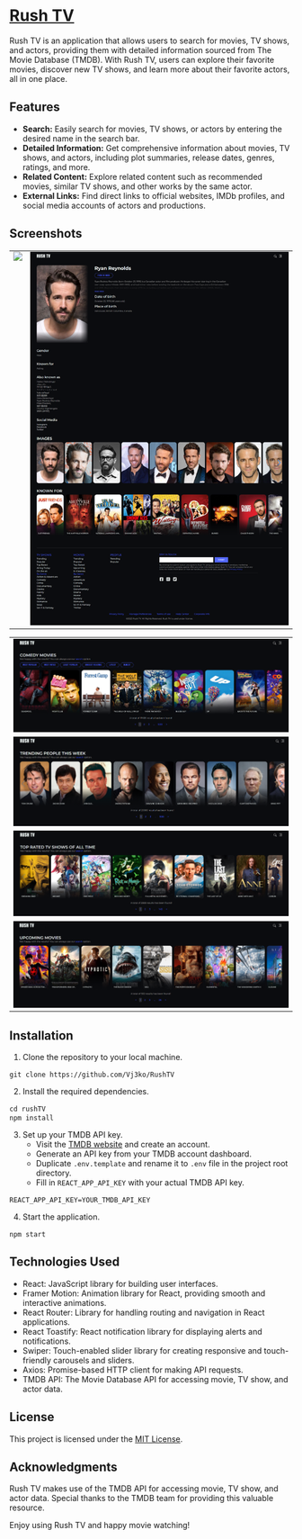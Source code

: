 # [Rush TV](https://rush-tv.vercel.app/)

Rush TV is an application that allows users to search for movies, TV shows, and actors, providing them with detailed information sourced from The Movie Database (TMDB). With Rush TV, users can explore their favorite movies, discover new TV shows, and learn more about their favorite actors, all in one place.

## Features

- **Search:** Easily search for movies, TV shows, or actors by entering the desired name in the search bar.
- **Detailed Information:** Get comprehensive information about movies, TV shows, and actors, including plot summaries, release dates, genres, ratings, and more.
- **Related Content:** Explore related content such as recommended movies, similar TV shows, and other works by the same actor.
- **External Links:** Find direct links to official websites, IMDb profiles, and social media accounts of actors and productions.

## Screenshots

<table>
    <tr>
        <td valign="top"><img src="/src/assets/screenshots/movie.png" width="100%" /></td>
        <td valign="top"> <img src="/src/assets/screenshots/actor.png" width="100%" /></td>
    </tr>
</table>

<table>
    <tr>
        <td><img src="/src/assets/screenshots/comedy.png" width="100%" /></td>
    </tr>
    <tr>
        <td><img src="/src/assets/screenshots/actors.png" width="100%" /></td>
    </tr>
        <tr>
        <td><img src="/src/assets/screenshots/toprated.png" width="100%" /></td>
    </tr>
        <tr>
        <td><img src="/src/assets/screenshots/upcoming.png" width="100%" /></td>
</table>

## Installation

1. Clone the repository to your local machine.

```
git clone https://github.com/Vj3ko/RushTV
```

2. Install the required dependencies.

```
cd rushTV
npm install
```

3. Set up your TMDB API key.
   - Visit the [TMDB website](https://www.themoviedb.org/documentation/api) and create an account.
   - Generate an API key from your TMDB account dashboard.
   - Duplicate `.env.template` and rename it to `.env` file in the project root directory.
   - Fill in `REACT_APP_API_KEY` with your actual TMDB API key.

```
REACT_APP_API_KEY=YOUR_TMDB_API_KEY
```

4. Start the application.

```
npm start
```

## Technologies Used

- React: JavaScript library for building user interfaces.
- Framer Motion: Animation library for React, providing smooth and interactive animations.
- React Router: Library for handling routing and navigation in React applications.
- React Toastify: React notification library for displaying alerts and notifications.
- Swiper: Touch-enabled slider library for creating responsive and touch-friendly carousels and sliders.
- Axios: Promise-based HTTP client for making API requests.
- TMDB API: The Movie Database API for accessing movie, TV show, and actor data.

## License

This project is licensed under the [MIT License](LICENSE).

## Acknowledgments

Rush TV makes use of the TMDB API for accessing movie, TV show, and actor data. Special thanks to the TMDB team for providing this valuable resource.

Enjoy using Rush TV and happy movie watching!
